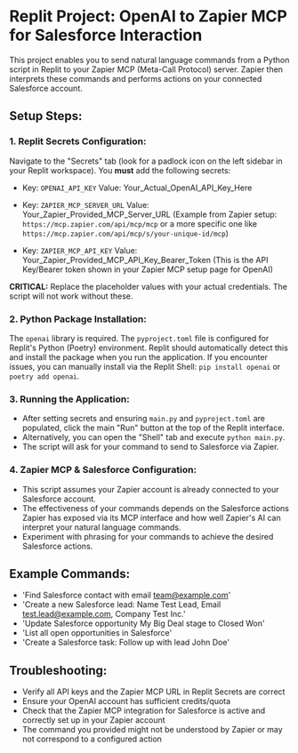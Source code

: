 # Replit Project: OpenAI to Zapier MCP for Salesforce Interaction

This project enables you to send natural language commands from a Python script in Replit to your Zapier MCP (Meta-Call Protocol) server. Zapier then interprets these commands and performs actions on your connected Salesforce account.

## Setup Steps:

### 1. Replit Secrets Configuration:
Navigate to the "Secrets" tab (look for a padlock icon on the left sidebar in your Replit workspace). You **must** add the following secrets:

- Key: `OPENAI_API_KEY`
  Value: Your_Actual_OpenAI_API_Key_Here

- Key: `ZAPIER_MCP_SERVER_URL`
  Value: Your_Zapier_Provided_MCP_Server_URL
  (Example from Zapier setup: `https://mcp.zapier.com/api/mcp/mcp` or a more specific one like `https://mcp.zapier.com/api/mcp/s/your-unique-id/mcp`)

- Key: `ZAPIER_MCP_API_KEY`
  Value: Your_Zapier_Provided_MCP_API_Key_Bearer_Token
  (This is the API Key/Bearer token shown in your Zapier MCP setup page for OpenAI)

**CRITICAL:** Replace the placeholder values with your actual credentials. The script will not work without these.

### 2. Python Package Installation:
The `openai` library is required. The `pyproject.toml` file is configured for Replit's Python (Poetry) environment. Replit should automatically detect this and install the package when you run the application. If you encounter issues, you can manually install via the Replit Shell: `pip install openai` or `poetry add openai`.

### 3. Running the Application:
- After setting secrets and ensuring `main.py` and `pyproject.toml` are populated, click the main "Run" button at the top of the Replit interface.
- Alternatively, you can open the "Shell" tab and execute `python main.py`.
- The script will ask for your command to send to Salesforce via Zapier.

### 4. Zapier MCP & Salesforce Configuration:
- This script assumes your Zapier account is already connected to your Salesforce account.
- The effectiveness of your commands depends on the Salesforce actions Zapier has exposed via its MCP interface and how well Zapier's AI can interpret your natural language commands.
- Experiment with phrasing for your commands to achieve the desired Salesforce actions.

## Example Commands:
- 'Find Salesforce contact with email team@example.com'
- 'Create a new Salesforce lead: Name Test Lead, Email test.lead@example.com, Company Test Inc.'
- 'Update Salesforce opportunity My Big Deal stage to Closed Won'
- 'List all open opportunities in Salesforce'
- 'Create a Salesforce task: Follow up with lead John Doe'

## Troubleshooting:
- Verify all API keys and the Zapier MCP URL in Replit Secrets are correct
- Ensure your OpenAI account has sufficient credits/quota
- Check that the Zapier MCP integration for Salesforce is active and correctly set up in your Zapier account
- The command you provided might not be understood by Zapier or may not correspond to a configured action
